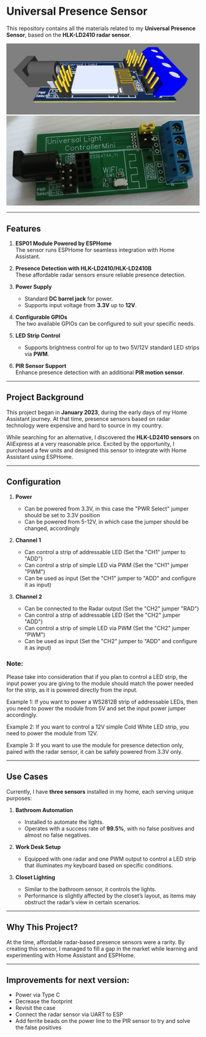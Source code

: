 # Universal Presence Sensor

This repository contains all the materials related to my **Universal Presence Sensor**, based on the **HLK-LD2410 radar sensor**.

![3D View of the Sensor](Pictures/3D_View_Top.png)  
![Picture the Sensor](Pictures/First_Assembly.jpg)  

---

## **Features**
1. **ESP01 Module Powered by ESPHome**  
   The sensor runs ESPHome for seamless integration with Home Assistant.  

2. **Presence Detection with HLK-LD2410/HLK-LD2410B**  
   These affordable radar sensors ensure reliable presence detection.

3. **Power Supply**  
   - Standard **DC barrel jack** for power.  
   - Supports input voltage from **3.3V** up to **12V**.

4. **Configurable GPIOs**  
   The two available GPIOs can be configured to suit your specific needs.

5. **LED Strip Control**  
   - Supports brightness control for up to two 5V/12V standard LED strips via **PWM**.

6. **PIR Sensor Support**  
   Enhance presence detection with an additional **PIR motion sensor**.

---

## **Project Background**
This project began in **January 2023**, during the early days of my Home Assistant journey. At that time, presence sensors based on radar technology were expensive and hard to source in my country.  

While searching for an alternative, I discovered the **HLK-LD2410 sensors** on AliExpress at a very reasonable price. Excited by the opportunity, I purchased a few units and designed this sensor to integrate with Home Assistant using ESPHome.  

---

## **Configuration**
1. **Power**
	- Can be powered from 3.3V, in this case the "PWR Select" jumper should be set to 3.3V position
	- Can be powered from 5-12V, in which case the jumper should be changed, accordingly
	
2. **Channel 1**
	- Can control a strip of addressable LED (Set the "CH1" jumper to "ADD")
	- Can control a strip of simple LED via PWM (Set the "CH1" jumper "PWM")
	- Can be used as input (Set the "CH1" jumper to "ADD" and configure it as input)
	
3. **Channel 2**
	- Can be connected to the Radar output (Set the "CH2" jumper "RAD")
	- Can control a strip of addressable LED (Set the "CH2" jumper "ADD")
	- Can control a strip of simple LED via PWM (Set the "CH2" jumper "PWM")
	- Can be used as input (Set the "CH2" jumper to "ADD" and configure it as input)
	
### **Note:**
Please take into consideration that if you plan to control a LED strip, the input power you are giving to the module should match the power needed for the strip, as it is powered directly from the input.

Example 1: If you want to power a WS2812B strip of addressable LEDs, then you need to power the module from 5V and set the input power jumper accordingly.

Example 2: If you want to control a 12V simple Cold White LED strip, you need to power the module from 12V.

Example 3: If you want to use the module for presence detection only, paired with the radar sensor, it can be safely powered from 3.3V only.

---

## **Use Cases**
Currently, I have **three sensors** installed in my home, each serving unique purposes:

1. **Bathroom Automation**  
   - Installed to automate the lights.  
   - Operates with a success rate of **99.5%**, with no false positives and almost no false negatives.  

2. **Work Desk Setup**  
   - Equipped with one radar and one PWM output to control a LED strip that illuminates my keyboard based on specific conditions.  

3. **Closet Lighting**  
   - Similar to the bathroom sensor, it controls the lights.  
   - Performance is slightly affected by the closet’s layout, as items may obstruct the radar’s view in certain scenarios.  

---

## **Why This Project?**
At the time, affordable radar-based presence sensors were a rarity. By creating this sensor, I managed to fill a gap in the market while learning and experimenting with Home Assistant and ESPHome.  

---

## **Improvements for next version:**
- Power via Type C
- Decrease the footprint
- Revisit the case
- Connect the radar sensor via UART to ESP
- Add ferrite beads on the power line to the PIR sensor to try and solve the false positives
